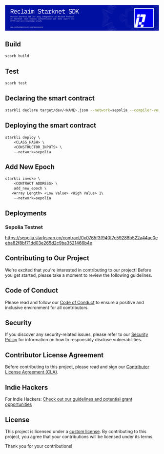 <div>
    <div>
        <img src="https://raw.githubusercontent.com/reclaimprotocol/.github/main/assets/banners/Starknet-SDK.png"  />
    </div>
</div>

## Build
```bash
scarb build
```

## Test
```bash
scarb test 
```

## Declaring the smart contract
```bash
starkli declare target/dev/<NAME>.json --network=sepolia --compiler-version=2.7.1
```

## Deploying the smart contract
```
starkli deploy \
    <CLASS_HASH> \
    <CONSTRUCTOR_INPUTS> \
    --network=sepolia
```

## Add New Epoch
```
starkli invoke \                                                                                                 
    <CONTRACT ADDRESS> \
    add_new_epoch \
   <Array Length> <Low Value> <High Value> 1\
    --network=sepolia
```

## Deployments

### Sepolia Testnet

https://sepolia.starkscan.co/contract/0x0765f3f940f7c59288b522a44ac0eeba82f8bf71dd03e265d2c9ba3521466b4e

## Contributing to Our Project

We're excited that you're interested in contributing to our project! Before you get started, please take a moment to review the following guidelines.

## Code of Conduct

Please read and follow our [Code of Conduct](https://github.com/reclaimprotocol/.github/blob/main/Code-of-Conduct.md) to ensure a positive and inclusive environment for all contributors.

## Security

If you discover any security-related issues, please refer to our [Security Policy](https://github.com/reclaimprotocol/.github/blob/main/SECURITY.md) for information on how to responsibly disclose vulnerabilities.

## Contributor License Agreement

Before contributing to this project, please read and sign our [Contributor License Agreement (CLA)](https://github.com/reclaimprotocol/.github/blob/main/CLA.md).

## Indie Hackers

For Indie Hackers: [Check out our guidelines and potential grant opportunities](https://github.com/reclaimprotocol/.github/blob/main/Indie-Hackers.md)

## License

This project is licensed under a [custom license](https://github.com/reclaimprotocol/.github/blob/main/LICENSE). By contributing to this project, you agree that your contributions will be licensed under its terms.

Thank you for your contributions!
